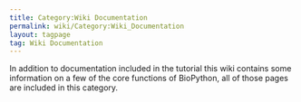 ```yaml
---
title: Category:Wiki Documentation
permalink: wiki/Category:Wiki_Documentation
layout: tagpage
tag: Wiki Documentation
---
```


In addition to documentation included in the tutorial this wiki contains
some information on a few of the core functions of BioPython, all of
those pages are included in this category.
